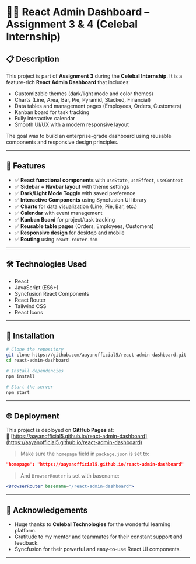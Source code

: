 # 🧑‍💼 React Admin Dashboard – Assignment 3 & 4 (Celebal Internship)

## 📋 Description

This project is part of **Assignment 3** during the **Celebal Internship**. It is a feature-rich **React Admin Dashboard** that includes:

- Customizable themes (dark/light mode and color themes)
- Charts (Line, Area, Bar, Pie, Pyramid, Stacked, Financial)
- Data tables and management pages (Employees, Orders, Customers)
- Kanban board for task tracking
- Fully interactive calendar
- Smooth UI/UX with a modern responsive layout

The goal was to build an enterprise-grade dashboard using reusable components and responsive design principles.

---

## 🚀 Features

- ✅ **React functional components** with `useState`, `useEffect`, `useContext`
- ✅ **Sidebar + Navbar layout** with theme settings
- ✅ **Dark/Light Mode Toggle** with saved preference
- ✅ **Interactive Components** using Syncfusion UI library
- ✅ **Charts** for data visualization (Line, Pie, Bar, etc.)
- ✅ **Calendar** with event management
- ✅ **Kanban Board** for project/task tracking
- ✅ **Reusable table pages** (Orders, Employees, Customers)
- ✅ **Responsive design** for desktop and mobile
- ✅ **Routing** using `react-router-dom`

---

## 🛠️ Technologies Used

- React
- JavaScript (ES6+)
- Syncfusion React Components
- React Router
- Tailwind CSS
- React Icons

---

## 🔧 Installation

```bash
# Clone the repository
git clone https://github.com/aayanofficial5/react-admin-dashboard.git
cd react-admin-dashboard

# Install dependencies
npm install

# Start the server
npm start
```

---

## 🌐 Deployment

This project is deployed on **GitHub Pages** at:  
🔗 [https://aayanofficial5.github.io/react-admin-dashboard](https://aayanofficial5.github.io/react-admin-dashboard)

> Make sure the `homepage` field in `package.json` is set to:
```json
"homepage": "https://aayanofficial5.github.io/react-admin-dashboard"
```

> And `BrowserRouter` is set with basename:
```jsx
<BrowserRouter basename="/react-admin-dashboard">
```

---

## 🙌 Acknowledgements

- Huge thanks to **Celebal Technologies** for the wonderful learning platform.
- Gratitude to my mentor and teammates for their constant support and feedback.
- Syncfusion for their powerful and easy-to-use React UI components.

---
